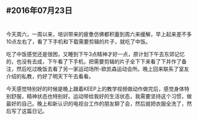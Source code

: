 #2016年07月23日
---
#
今天周六，一周以来，培训带来的疲惫仿佛都积蓄到周六来缓解，早上起来差不多10点左右了，看了下手机和下载需要剪辑的片子，就吃了中饭。

吃了中饭感觉还是很困，又睡到下午3点精神才好一点，原计划下午去东郊记忆的，也没有去成，下午看了下手机，把需要剪辑的片子全下下来看了下并作了备注，然后吃过晚饭去看了另一家运动场所-欧凯森运动会所。晚上回来联系了室友介绍的私教，约好了明天下午去看看。

今天感觉特别好的时候是晚上跟着KEEP上的教学视频做动作做完后，感觉身体特别舒服，精神状态也特别好。运动带给我好的生活状态，我需要坚持这个习惯，做最好的自己。晚上和新认识的电视台工作的朋友聊了会，然后就把衣服全洗了，然后写了这篇日记。